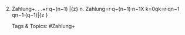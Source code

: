 2. Zahlung+. . .+r·q−(n−1)
|{z}
n. Zahlung=r·q−(n−1)·n−1X
k=0qk=r·qn−1
qn−1·(q−1)|{z }

   Tags & Topics:
   #Zahlung+
